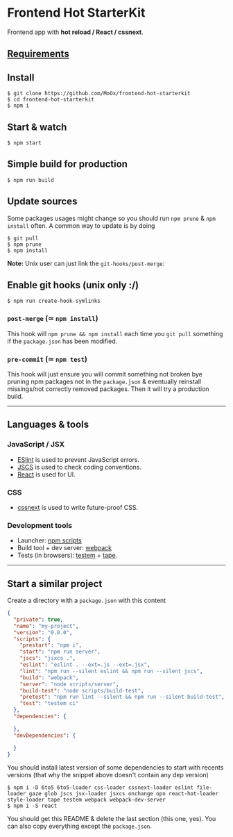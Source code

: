# Frontend Hot StarterKit

Frontend app with **hot reload / React / cssnext**.

## [Requirements](REQUIREMENTS.md)

## Install

```console
$ git clone https://github.com/MoOx/frontend-hot-starterkit
$ cd frontend-hot-starterkit
$ npm i
```

## Start & watch

```console
$ npm start
```

## Simple build for production

```console
$ npm run build
```

## Update sources

Some packages usages might change so you should run `npm prune` & `npm install` often.
A common way to update is by doing

```console
$ git pull
$ npm prune
$ npm install
```

**Note:** Unix user can just link the `git-hooks/post-merge`:

## Enable git hooks (unix only :/)

```console
$ npm run create-hook-symlinks
```

### `post-merge` (≃ `npm install`)

This hook will `npm prune && npm install` each time you `git pull` something if the `package.json` has been modified.

### `pre-commit` (≃ `npm test`)

This hook will just ensure you will commit something not broken bye pruning npm packages not in the `package.json` & eventually reinstall missings/not correctly removed packages.
Then it will try a production build.

---

## Languages & tools

### JavaScript / JSX

- [ESlint](http://www.jshint.com/docs/) is used to prevent JavaScript errors.
- [JSCS](https://npmjs.org/package/jscs) is used to check coding conventions.
- [React](http://facebook.github.io/react) is used for UI.

### CSS

- [cssnext](http://cssnext.github.io/) is used to write future-proof CSS.

### Development tools

- Launcher: [npm scripts](https://www.npmjs.org/doc/misc/npm-scripts.html)
- Build tool + dev server: [webpack](http://webpack.github.io/)
- Tests (in browsers): [testem](https://github.com/airportyh/testem) + [tape](https://github.com/substack/tape).


---


## Start a similar project

Create a directory with a `package.json` with this content

```json
{
  "private": true,
  "name": "my-project",
  "version": "0.0.0",
  "scripts": {
    "prestart": "npm i",
    "start": "npm run server",
    "jscs": "jsxcs .",
    "eslint": "eslint . --ext=.js --ext=.jsx",
    "lint": "npm run --silent eslint && npm run --silent jscs",
    "build": "webpack",
    "server": "node scripts/server",
    "build-test": "node scripts/build-test",
    "pretest": "npm run lint --silent && npm run --silent build-test",
    "test": "testem ci"
  },
  "dependencies": {

  },
  "devDependencies": {

  }
}
```

You should install latest version of some dependencies to start with recents versions (that why the snippet above doesn't contain any dep version)

```console
$ npm i -D 6to5 6to5-loader css-loader cssnext-loader eslint file-loader gaze glob jscs jsx-loader jsxcs onchange opn react-hot-loader style-loader tape testem webpack webpack-dev-server
$ npm i -S react
```

You should get this README & delete the last section (this one, yes).
You can also copy everything except the `package.json`.
